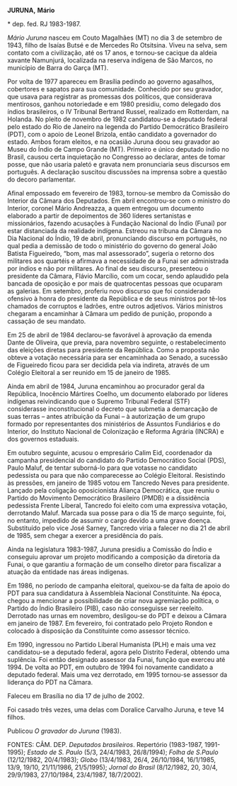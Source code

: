 **JURUNA,** **Mário**

\* dep. fed. RJ 1983-1987.

*Mário Juruna* nasceu em Couto Magalhães (MT) no dia 3 de setembro de
1943, filho de Isaías Butsé e de Mercedes Ro Otsitsina. Viveu na selva,
sem contato com a civilização, até os 17 anos, e tornou-se cacique da
aldeia xavante Namunjurá, localizada na reserva indígena de São Marcos,
no município de Barra do Garça (MT).

Por volta de 1977 apareceu em Brasília pedindo ao governo agasalhos,
cobertores e sapatos para sua comunidade. Conhecido por seu gravador,
que usava para registrar as promessas dos políticos, que considerava
mentirosos, ganhou notoriedade e em 1980 presidiu, como delegado dos
índios brasileiros, o IV Tribunal Bertrand Russel, realizado em
Rotterdam, na Holanda. No pleito de novembro de 1982 candidatou-se a
deputado federal pelo estado do Rio de Janeiro na legenda do Partido
Democrático Brasileiro (PDT), com o apoio de Leonel Brizola, então
candidato a governador do estado. Ambos foram eleitos, e na ocasião
Juruna doou seu gravador ao Museu do Índio de Campo Grande (MT).
Primeiro e único deputado índio no Brasil, causou certa inquietação no
Congresso ao declarar, antes de tomar posse, que não usaria paletó e
gravata nem pronunciaria seus discursos em português. A declaração
suscitou discussões na imprensa sobre a questão do decoro parlamentar.

Afinal empossado em fevereiro de 1983, tornou-se membro da Comissão do
Interior da Câmara dos Deputados. Em abril encontrou-se com o ministro
do Interior, coronel Mário Andreazza, a quem entregou um documento
elaborado a partir de depoimentos de 360 líderes sertanistas e
missionários, fazendo acusações à Fundação Nacional do Índio (Funai) por
estar distanciada da realidade indígena. Estreou na tribuna da Câmara no
Dia Nacional do Índio, 19 de abril, pronunciando discurso em português,
no qual pedia a demissão de todo o ministério do governo do general João
Batista Figueiredo, “bom, mas mal assessorado”, sugeria o retorno dos
militares aos quartéis e afirmava a necessidade de a Funai ser
administrada por índios e não por militares. Ao final de seu discurso,
presenteou o presidente da Câmara, Flávio Marcílio, com um cocar, sendo
aplaudido pela bancada de oposição e por mais de quatrocentas pessoas
que ocuparam as galerias. Em setembro, proferiu novo discurso que foi
considerado ofensivo à honra do presidente da República e de seus
ministros por tê-los chamados de corruptos e ladrões, entre outros
adjetivos. Vários ministros chegaram a encaminhar à Câmara um pedido de
punição, propondo a cassação de seu mandato.

Em 25 de abril de 1984 declarou-se favorável à aprovação da emenda Dante
de Oliveira, que previa, para novembro seguinte, o restabelecimento das
eleições diretas para presidente da República. Como a proposta não
obteve a votação necessária para ser encaminhada ao Senado, a sucessão
de Figueiredo ficou para ser decidida pela via indireta, através de um
Colégio Eleitoral a ser reunido em 15 de janeiro de 1985.

Ainda em abril de 1984, Juruna encaminhou ao procurador geral da
República, Inocêncio Mártires Coelho, um documento elaborado por líderes
indígenas reivindicando que o Supremo Tribunal Federal (STF)
considerasse inconstitucional o decreto que submetia a demarcação de
suas terras – antes atribuição da Funai – à autorização de um grupo
formado por representantes dos ministérios de Assuntos Fundiários e do
Interior, do Instituto Nacional de Colonização e Reforma Agrária (INCRA)
e dos governos estaduais.

Em outubro seguinte, acusou o empresário Calim Eid, coordenador da
campanha presidencial do candidato do Partido Democrático Social (PDS),
Paulo Maluf, de tentar suborná-lo para que votasse no candidato
pedessista ou para que não comparecesse ao Colégio Eleitoral. Resistindo
às pressões, em janeiro de 1985 votou em Tancredo Neves para presidente.
Lançado pela coligação oposicionista Aliança Democrática, que reuniu o
Partido do Movimento Democrático Brasileiro (PMDB) e a dissidência
pedessista Frente Liberal, Tancredo foi eleito com uma expressiva
votação, derrotando Maluf. Marcada sua posse para o dia 15 de março
seguinte, foi, no entanto, impedido de assumir o cargo devido a uma
grave doença. Substituído pelo vice José Sarney, Tancredo viria a
falecer no dia 21 de abril de 1985, sem chegar a exercer a presidência
do país.

Ainda na legislatura 1983-1987, Juruna presidiu a Comissão do Índio e
conseguiu aprovar um projeto modificando a composição da diretoria da
Funai, o que garantiu a formação de um conselho diretor para fiscalizar
a atuação da entidade nas áreas indígenas.

Em 1986, no período de campanha eleitoral, queixou-se da falta de apoio
do PDT para sua candidatura à Assembleia Nacional Constituinte. Na
época, chegou a mencionar a possibilidade de criar nova agremiação
política, o Partido do Índio Brasileiro (PIB), caso não conseguisse ser
reeleito. Derrotado nas urnas em novembro, desligou-se do PDT e deixou a
Câmara em janeiro de 1987. Em fevereiro, foi contratado pelo Projeto
Rondon e colocado à disposição da Constituinte como assessor técnico.

Em 1990, ingressou no Partido Liberal Humanista (PLH) e mais uma vez
candidatou-se a deputado federal, agora pelo Distrito Federal, obtendo
uma suplência. Foi então designado assessor da Funai, função que exerceu
até 1994. De volta ao PDT, em outubro de 1994 foi novamente candidato a
deputado federal. Mais uma vez derrotado, em 1995 tornou-se assessor da
liderança do PDT na Câmara.

Faleceu em Brasília no dia 17 de julho de 2002.

Foi casado três vezes, uma delas com Doralice Carvalho Juruna, e teve 14
filhos.

Publicou *O gravador do Juruna* (1983).

FONTES: CÂM. DEP. *Deputados brasileiros*. Repertório (1983-1987,
1991-1995); *Estado de S. Paulo* (5/3, 24/4/1983, 26/8/1994); *Folha de
S.Paulo* (12/12/1982, 20/4/1983); *Globo* (13/4/1983, 26/4, 26/10/1984,
16/1/1985, 13/9, 19/10, 21/11/1986, 21/5/1995); *Jornal do Brasil*
(8/12/1982, 20, 30/4, 29/9/1983, 27/10/1984, 23/4/1987, 18/7/2002).
